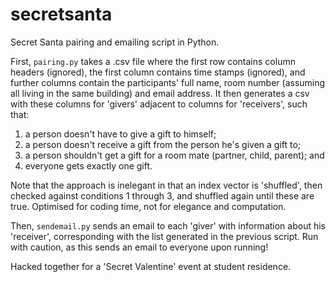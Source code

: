 # secretsanta
Secret Santa pairing and emailing script in Python. 

First, `pairing.py` takes a .csv file where the first row contains column headers (ignored), the first column contains time stamps (ignored), and further columns contain the participants' full name, room number (assuming all living in the same building) and email address. It then generates a csv with these columns for 'givers' adjacent to columns for 'receivers', such that:

1. a person doesn't have to give a gift to himself;
2. a person doesn't receive a gift from the person he's given a gift to; 
3. a person shouldn't get a gift for a room mate (partner, child, parent); and
4. everyone gets exactly one gift. 


Note that the approach is inelegant in that an index vector is 'shuffled', then checked against conditions 1 through 3, and shuffled again until these are true. Optimised for coding time, not for elegance and computation.  

Then, `sendemail.py` sends an email to each 'giver' with information about his 'receiver', corresponding with the list generated in the previous script. Run with caution, as this sends an email to everyone upon running!  

Hacked together for a 'Secret Valentine' event at student residence.  